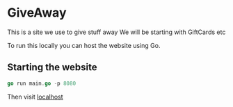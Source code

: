 # GiveAway
This is a site we use to give stuff away
We will be starting with GiftCards etc

To run this locally you can host the website using Go.

## Starting the website
```go
go run main.go -p 8080
```

Then visit [localhost](localhost:8080/)